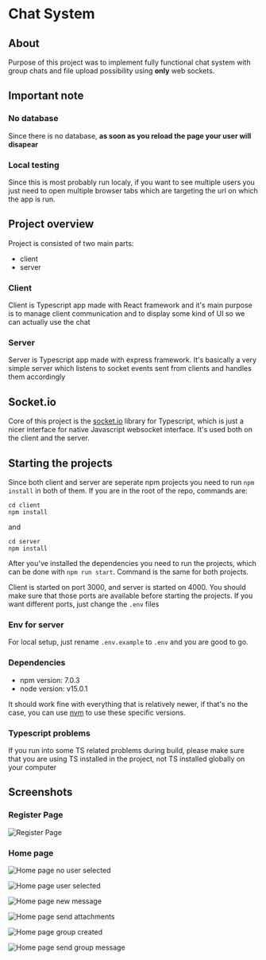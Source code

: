 # Chat System

## About 

Purpose of this project was to implement fully functional chat system with group chats and file upload possibility using **only** web sockets.

## Important note

### No database 
Since there is no database, **as soon as you reload the page your user will disapear**

### Local testing 

Since this is most probably run localy, if you want to see multiple users you just need to open multiple browser tabs which are targeting the url on which the app is run.

## Project overview

Project is consisted of two main parts:

- client
- server 

### Client 

Client is Typescript app made with React framework and it's main purpose is to manage client communication and to display some kind of UI so we can actually use the chat

### Server 

Server is Typescript app made with express framework. It's basically a very simple server which listens to socket events sent from clients and handles them accordingly


## Socket.io 

Core of this project is the [socket.io](https://socket.io/) library for Typescript, which is just a nicer interface for native Javascript websocket interface. It's used both on the client and the server.

## Starting the projects

Since both client and server are seperate npm projects you need to run `npm install` in both of them. If you are in the root of the repo, commands are:

```
cd client
npm install 
```

and 

```
cd server
npm install 
```

After you've installed the dependencies you need to run the projects, which can be done with `npm run start`. Command is the same for both projects.

Client is started on port 3000, and server is started on 4000. You should make sure that those ports are available before starting the projects. If you want different ports, just change the `.env` files

### Env for server

For local setup, just rename `.env.example` to `.env` and you are good to go.

### Dependencies 

- npm version: 7.0.3
- node version: v15.0.1

It should work fine with everything that is relatively newer, if that's no the case, you can use [nvm](https://github.com/nvm-sh/nvm) to use these specific versions.

### Typescript problems

If you run into some TS related problems during build, please make sure that you are using TS installed in the project, not TS installed globally on your computer

## Screenshots 

### Register Page
![Register Page](https://i.postimg.cc/0QK5WjcG/register-Page.png)
### Home page
![Home page no user selected](https://i.postimg.cc/Jz0QQPnk/home-Page-No-User-Selected.png)

![Home page user selected](https://i.postimg.cc/fRPfqmtg/home-Page-User-Selected.png)

![Home page new message](https://i.postimg.cc/7LTMFhSP/home-Page-New-Message.png)

![Home page send attachments](https://i.postimg.cc/Fzhykx81/home-Page-Send-Attachments.png)

![Home page group created](https://i.postimg.cc/RhGc7Hxd/home-Page-New-Group.png)

![Home page send group message](https://i.postimg.cc/fWvjn6Sd/home-Page-Send-Group-Message.png)


